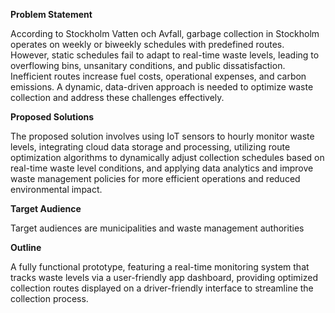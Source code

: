 **Problem Statement**

According to Stockholm Vatten och Avfall, garbage collection in Stockholm operates on weekly or biweekly schedules with predefined routes. However, static schedules fail to adapt to real-time waste levels, leading to overflowing bins, unsanitary conditions, and public dissatisfaction. Inefficient routes increase fuel costs, operational expenses, and carbon emissions. A dynamic, data-driven approach is needed to optimize waste collection and address these challenges effectively.

**Proposed Solutions**

The proposed solution involves using IoT sensors to hourly monitor waste levels, integrating cloud data storage and processing, utilizing route optimization algorithms to dynamically adjust collection schedules based on real-time waste level conditions, and applying data analytics and improve waste management policies for more efficient operations and reduced environmental impact​.

**Target Audience**

Target audiences are municipalities and waste management authorities

**Outline**

A fully functional prototype, featuring a real-time monitoring system that tracks waste levels via a user-friendly app dashboard, providing optimized collection routes displayed on a driver-friendly interface to streamline the collection process.
